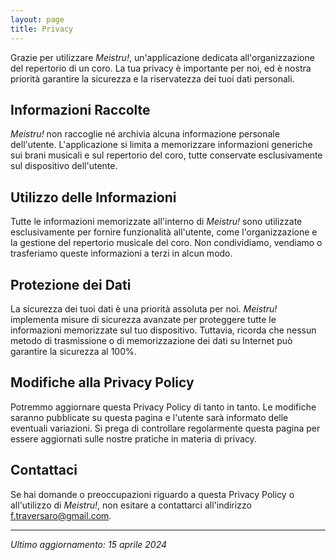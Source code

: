 ```yaml
---
layout: page
title: Privacy
---
```


Grazie per utilizzare *Meistru!*, un'applicazione dedicata all'organizzazione del repertorio di un coro. La tua privacy è importante per noi, ed è nostra priorità garantire la sicurezza e la riservatezza dei tuoi dati personali.

## Informazioni Raccolte

*Meistru!* non raccoglie né archivia alcuna informazione personale dell'utente. L'applicazione si limita a memorizzare informazioni generiche sui brani musicali e sul repertorio del coro, tutte conservate esclusivamente sul dispositivo dell'utente.

## Utilizzo delle Informazioni

Tutte le informazioni memorizzate all'interno di *Meistru!* sono utilizzate esclusivamente per fornire funzionalità all'utente, come l'organizzazione e la gestione del repertorio musicale del coro. Non condividiamo, vendiamo o trasferiamo queste informazioni a terzi in alcun modo.

## Protezione dei Dati

La sicurezza dei tuoi dati è una priorità assoluta per noi. *Meistru!* implementa misure di sicurezza avanzate per proteggere tutte le informazioni memorizzate sul tuo dispositivo. Tuttavia, ricorda che nessun metodo di trasmissione o di memorizzazione dei dati su Internet può garantire la sicurezza al 100%.

## Modifiche alla Privacy Policy

Potremmo aggiornare questa Privacy Policy di tanto in tanto. Le modifiche saranno pubblicate su questa pagina e l'utente sarà informato delle eventuali variazioni. Si prega di controllare regolarmente questa pagina per essere aggiornati sulle nostre pratiche in materia di privacy.

## Contattaci

Se hai domande o preoccupazioni riguardo a questa Privacy Policy o all'utilizzo di *Meistru!*, non esitare a contattarci all'indirizzo [f.traversaro@gmail.com](mailto:f.traversaro@gmail.com).

---

*Ultimo aggiornamento: 15 aprile 2024*

